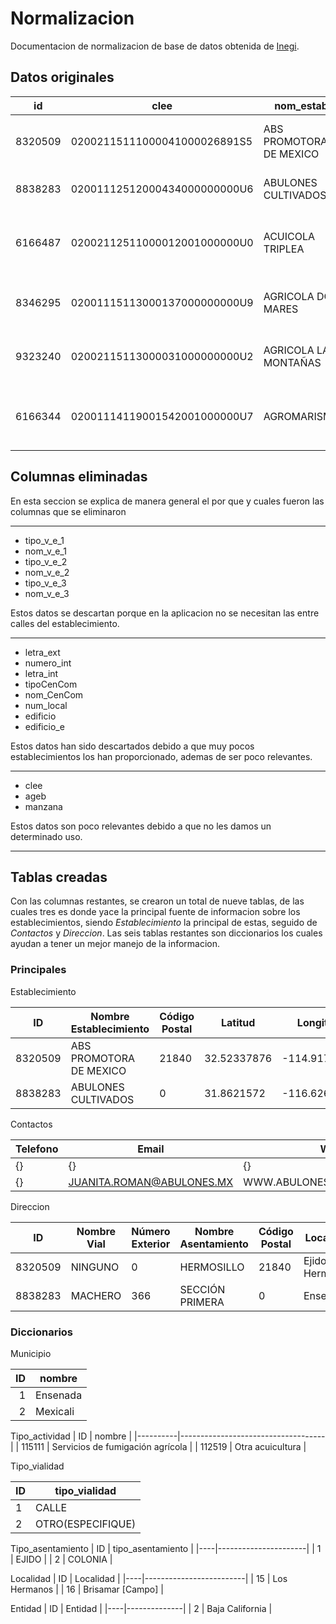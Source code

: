 # Normalizacion
Documentacion de normalizacion de base de datos obtenida de [Inegi](https://www.inegi.org.mx/contenidos/masiva/denue/denue_02_csv.zip).

## Datos originales

| id       | clee                          | nom_estab                                 | raz_social                                   | codigo_act | nombre_act                                                     | per_ocu           | tipo_vial      | nom_vial                 | tipo_v_e_1       | nom_v_e_1                     | tipo_v_e_2      | nom_v_e_2           | tipo_v_e_3      | nom_v_e_3             | numero_ext | letra_ext | edificio  | edificio_e | numero_int | letra_int | tipo_asent      | nomb_asent                                    | tipoCenCom | nom_CenCom | num_local | cod_postal | cve_ent | entidad         | cve_mun | municipio | cve_loc | localidad                                    | ageb  | manzana | telefono     | correoelec                          | www                            | tipoUniEco | latitud      | longitud      | fecha_alta |
|---------|------------------------------|-----------------------------------------|-------------------------------------------|-----------|----------------------------------------------------------------|------------------|---------------|--------------------------|-----------------|--------------------------------|----------------|----------------|----------------|-----------------|------------|------------|-----------|------------|------------|------------|----------------|---------------------------------------------|------------|------------|-----------|------------|---------|----------------|---------|------------|---------|---------------------------------------------|------|---------|--------------|---------------------------------|--------------------------------|------------|--------------|--------------|------------|
| 8320509 | 02002115111000041000026891S5 | ABS PROMOTORA DE MEXICO                 | ABS PROMOTORA DE MEXICO SA DE CV          | 115111    | Servicios de fumigación agrícola                              | 0 a 5 personas  | CALLE         | NINGUNO                  | CALLE          | NINGUNO                        | CALLE         | NINGUNO        | CALLE         | NINGUNO         | 0          | SN         |           |            |            |            | EJIDO          | HERMOSILLO                                     |            |            |           | 21840      | 2       | Baja California | 2       | Mexicali   | 192     | Ejido Hermosillo                             | 8423  | 3       |              |                                 |                                | Fijo       | 32.52337876  | -114.917782  | 2019-11    |
| 8838283 | 02001112512000434000000000U6 | ABULONES CULTIVADOS                     | ABULONES CULTIVADOS S DE RL DE CV         | 112519    | Otra acuicultura                                           | 11 a 30 personas | CALLE         | MACHERO                  | CALLE          | TERCETA                        | CALLE         | CUARTA         | CALLE         | RIBEROL         | 366        | 11         | MAXICOM   | PISO 1     |            |            | COLONIA        | SECCIÓN PRIMERA                               |            |            |           |            | 2       | Baja California | 1       | Ensenada   | 1       | Ensenada                                     | 717   | 16      |              | JUANITA.ROMAN@ABULONES.MX      | WWW.ABULONESCULTIVADOS.COM    | Fijo       | 31.8621572   | -116.6267073 | 2019-11    |
| 6166487 | 02002112511000012001000000U0 | ACUICOLA TRIPLEA                        |                                           | 112514    | Camaronicultura y acuicultura de otros crustáceos en agua dulce | 6 a 10 personas  | OTRO(ESPECIFIQUE) | NINGUNO                  | OTRO(ESPECIFIQUE) | NINGUNO                        | OTRO(ESPECIFIQUE) | NINGUNO        | OTRO(ESPECIFIQUE) | NINGUNO         | 0          | DOMICILIO CONOCIDO |           |            |            |            | COLONIA        | VENUSTIANO CARRANZA                          |            |            |           |            | 2       | Baja California | 2       | Mexicali   | 1581    | Los Ángulos (Colonia Venustiano Carranza)    | 3653  | 800     |              | NORITA95@LIVE.COM              |                                | Fijo       | 32.20725336  | -115.1462315 | 2010-07    |
| 8346295 | 02001115113000137000000000U9 | AGRICOLA DOS MARES                      | AGRICOLA DOS MARES SC DE RL               | 115113    | Beneficio de productos agrícolas                          | 51 a 100 personas | CALLE         | SINALOA                  | CALLE          | RODOLFO SÁNCHEZ TABOADA        | CALLE         | BENITO JUÁREZ  | AVENIDA       | 19 DE MARZO    | 0          | SN         |           |            |            |            | EJIDO          | PUNTA COLNETT (PUNTA COLONET)                 |            |            |           |            | 2       | Baja California | 1       | Ensenada   | 186     | Ejido Punta Colnett (Punta Colonet)          | 9956  | 4       | 6462109444   | RHUMANOS@2MARES.COM.MX         |                                | Fijo       | 31.06657818  | -116.2098943 | 2019-11    |
| 9323240 | 02002115113000031000000000U2 | AGRICOLA LAS MONTAÑAS                   | AGRICOLA LAS MONTAÑAS SA DE CV            | 115113    | Beneficio de productos agrícolas                          | 0 a 5 personas   | CARRETERA     | A BATAQUES MURGUIA       |                 |                                |                |                |                |                 | 0          | SN         |           |            | 0          | KM 17.5    | COLONIA        | CHAPULTEPEC                                    |            |            |           |            | 2       | Baja California | 2       | Mexicali   | 2900    | Familia Lamarque (Colonia Chapultepec)       | 362A  | 800     |              | NMARTINEZ@ALM.COM.MX           |                                | Fijo       | 32.3266025   | -115.0714433 | 2020-11    |
| 6166344 | 02001114119001542001000000U7 | AGROMARISMA                             | AGROMARISMA                                | 114119    | Pesca y captura de peces, crustáceos, moluscos y otras especies | 6 a 10 personas  | CALLE         | ITURBIDE                 | CALLE          | SEGUNDA                        | CALLE         | TERCERA        | CALLE         | RAYON           | 284        |            | 3         |            |            |            | COLONIA        | OBRERA                                        |            |            |           | 22890      | 2       | Baja California | 1       | Ensenada   | 1       | Ensenada                                     | 076A  | 6       |              | WWW.AGROMARISMA@HOTMAIL.COM    |                                | Fijo       | 31.86168362  | -116.6113703 | 2010-07    |


## Columnas eliminadas

En esta seccion se explica de manera general el por que y cuales fueron las columnas que se eliminaron 


---
- tipo_v_e_1
- nom_v_e_1
- tipo_v_e_2
- nom_v_e_2
- tipo_v_e_3
- nom_v_e_3

Estos datos se descartan porque en la aplicacion no se necesitan las entre calles del establecimiento.

---

- letra_ext
- numero_int
- letra_int
- tipoCenCom
- nom_CenCom
- num_local
- edificio
- edificio_e

Estos datos han sido descartados debido a que muy pocos establecimientos los han proporcionado, ademas de ser poco relevantes.

---
- clee
- ageb
- manzana

Estos datos son poco relevantes debido a que no les damos un determinado uso.

---


## Tablas creadas

Con las columnas restantes, se crearon un total de nueve tablas, de las cuales tres es donde yace la principal fuente de informacion sobre los establecimientos, siendo *Establecimiento* la principal de estas, seguido de *Contactos* y *Direccion*. Las seis tablas restantes son diccionarios los cuales ayudan a tener un mejor manejo de la informacion.

### Principales
Establecimiento

| ID      | Nombre Establecimiento      | Código Postal | Latitud      | Longitud      | Ubicación                    |
|---------|-----------------------------|--------------|-------------|--------------|------------------------------|
| 8320509 | ABS PROMOTORA DE MEXICO     | 21840        | 32.52337876  | -114.917782  | -114.91778195 32.52337876    |
| 8838283 | ABULONES CULTIVADOS         | 0            | 31.8621572   | -116.6267073 | -116.6267073 31.8621572      |

Contactos

| Telefono  | Email                           | Web                               | Contactos | ID_establecimiento       |
|-----|---------------------------------|----------------------------------|--------|----------|
| {}  | {}                              | {}                               | 0      | 8320509  |
| {}  | JUANITA.ROMAN@ABULONES.MX       | WWW.ABULONESCULTIVADOS.COM       | 6      | 8838283  |

Direccion

| ID      | Nombre Vial | Número Exterior | Nombre Asentamiento | Código Postal | Localidad         | ID Entidad |
|---------|------------|----------------|---------------------|--------------|-------------------|------------|
| 8320509 | NINGUNO    | 0              | HERMOSILLO          | 21840        | Ejido Hermosillo  | 2          |
| 8838283 | MACHERO    | 366            | SECCIÓN PRIMERA     | 0            | Ensenada          | 2          |



### Diccionarios
Municipio

| ID  | nombre           |
|----:|----------------------|
|  1  | Ensenada            |
|  2  | Mexicali            |

Tipo_actividad
| ID   | nombre                          |
|----------|------------------------------------|
| 115111   | Servicios de fumigación agrícola  |
| 112519   | Otra acuicultura                  |

Tipo_vialidad

| ID | tipo_vialidad         |
|----|--------------------------|
| 1  | CALLE                   |
| 2  | OTRO(ESPECIFIQUE)        |

Tipo_asentamiento
| ID | tipo_asentamiento |
|----|----------------------|
| 1  | EJIDO               |
| 2  | COLONIA             |

Localidad
| ID | Localidad               |
|----|-------------------------|
| 15 | Los Hermanos           |
| 16 | Brisamar [Campo]       |

Entidad
| ID | Entidad         |
|----|--------------|
| 2  | Baja California |
